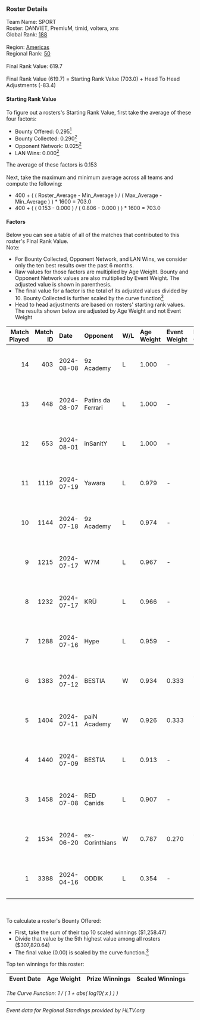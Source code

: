 ### Roster Details<br />
Team Name: SPORT<br />
Roster: DANVIET, PremiuM, timid, voltera, xns<br />
Global Rank: [188](../../standings_global_2024_08_21.md)<br />
<br />
Region: [Americas]( ../../standings_americas_2024_08_21.md)<br />
Regional Rank: [50]( ../../standings_americas_2024_08_21.md)<br />
<br />
Final Rank Value:  619.7<br />
<br />
Final Rank Value (619.7) = Starting Rank Value (703.0) + Head To Head Adjustments (-83.4)<br />

#### Starting Rank Value<br />
To figure out a rosters's Starting Rank Value, first take the average of these four factors:<br />
- Bounty Offered: 0.295[<sup>1</sup>](#table2)
- Bounty Collected: 0.290[<sup>2</sup>](#table1)
- Opponent Network: 0.025[<sup>2</sup>](#table1)
- LAN Wins: 0.000[<sup>2</sup>](#table1)

The average of these factors is 0.153<br />
<br />
Next, take the maximum and minimum average across all teams and compute the following:<br />
- 400 + ( ( Roster_Average - Min_Average ) / ( Max_Average - Min_Average ) ) * 1600 = 703.0
- 400 + ( ( 0.153 - 0.000 ) / ( 0.806 - 0.000 ) ) * 1600 = 703.0


#### Factors<br />
Below you can see a table of all of the matches that contributed to this roster's Final Rank Value.<br />
Note:<br />

- For Bounty Collected, Opponent Network, and LAN Wins, we consider only the ten best results over the past 6 months.
- Raw values for those factors are multiplied by Age Weight. Bounty and Opponent Network values are also multiplied by Event Weight. The adjusted value is shown in parenthesis.
- The final value for a factor is the total of its adjusted values divided by 10. Bounty Collected is further scaled by the curve function[<sup>3</sup>](#curveFunction)
- Head to head adjustments are based on rosters' starting rank values. The results shown below are adjusted by Age Weight and not Event Weight
<span id="table1"></span><br />


| Match Played | Match ID | Date       | Opponent          | W/L | Age Weight | Event Weight | Bounty Collected | Opponent Network | LAN Wins  | H2H Adj. | Roster                                 |
| -: | -: | :- | :- | :- | :- | :- | :- | :- | :- | -: | :- |
|           14 |      403 | 2024-08-08 | 9z Academy        | L   | 1.000      | -            | -                | -                | -         |   -20.58 | DANVIET, PremiuM, timid, voltera, xns  |
|           13 |      448 | 2024-08-07 | Patins da Ferrari | L   | 1.000      | -            | -                | -                | -         |   -12.17 | DANVIET, PremiuM, timid, voltera, xns  |
|           12 |      653 | 2024-08-01 | inSanitY          | L   | 1.000      | -            | -                | -                | -         |    -4.86 | DANVIET, PremiuM, timid, voltera, xns  |
|           11 |     1119 | 2024-07-19 | Yawara            | L   | 0.979      | -            | -                | -                | -         |   -22.44 | DANVIET, PremiuM, timid, voltera, xns  |
|           10 |     1144 | 2024-07-18 | 9z Academy        | L   | 0.974      | -            | -                | -                | -         |   -22.52 | DANVIET, PremiuM, timid, voltera, xns  |
|            9 |     1215 | 2024-07-17 | W7M               | L   | 0.967      | -            | -                | -                | -         |   -11.22 | DANVIET, PremiuM, timid, voltera, xns  |
|            8 |     1232 | 2024-07-17 | KRÜ               | L   | 0.966      | -            | -                | -                | -         |    -8.56 | DANVIET, PremiuM, timid, voltera, xns  |
|            7 |     1288 | 2024-07-16 | Hype              | L   | 0.959      | -            | -                | -                | -         |    -8.66 | DANVIET, PremiuM, timid, voltera, xns  |
|            6 |     1383 | 2024-07-12 | BESTIA            | W   | 0.934      | 0.333        | 0.113 (0.035)    | 0.804 (0.250)    | 0 (0.000) |    24.34 | DANVIET, PremiuM, timid, voltera, xns  |
|            5 |     1404 | 2024-07-11 | paiN Academy      | W   | 0.926      | 0.333        | 0.000 (0.000)    | 0.000 (0.000)    | 0 (0.000) |     4.43 | DANVIET, PremiuM, timid, voltera, xns  |
|            4 |     1440 | 2024-07-09 | BESTIA            | L   | 0.913      | -            | -                | -                | -         |    -4.19 | DANVIET, PremiuM, timid, voltera, xns  |
|            3 |     1458 | 2024-07-08 | RED Canids        | L   | 0.907      | -            | -                | -                | -         |    -2.56 | DANVIET, PremiuM, timid, voltera, xns  |
|            2 |     1534 | 2024-06-20 | ex-Corinthians    | W   | 0.787      | 0.270        | 0.004 (0.001)    | 0.000 (0.000)    | 0 (0.000) |     6.66 | DANVIET, farias, PremiuM, voltera, xns |
|            1 |     3388 | 2024-04-16 | ODDIK             | L   | 0.354      | -            | -                | -                | -         |    -1.03 | DANVIET, farias, PremiuM, voltera, xns |

<br />
<span id="table2"></span><br />
To calculate a roster's Bounty Offered:<br />

- First, take the sum of their top 10 scaled winnings ($1,258.47)
- Divide that value by the 5th highest value among all rosters ($307,820.64)
- The final value (0.00) is scaled by the curve function.[<sup>3</sup>](#curveFunction)

Top ten winnings for this roster:<br />

| Event Date | Age Weight | Prize Winnings | Scaled Winnings |
| :- | -: | :- | :- |


<span id="curveFunction"></span>_The Curve Function: 1 / ( 1 + abs( log10( x ) ) )_<br />

---
_Event data for Regional Standings provided by HLTV.org_<br />

